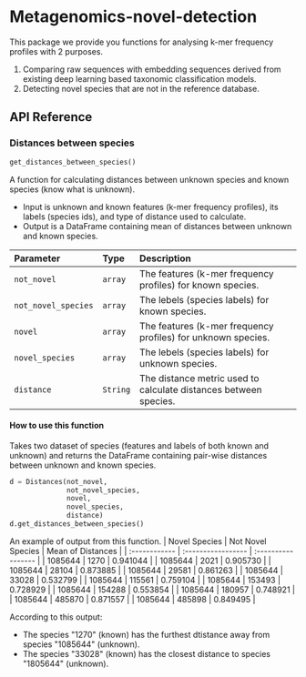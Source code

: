 # Metagenomics-novel-detection
This package we provide you functions for analysing k-mer frequency profiles with 2 purposes.  
1) Comparing raw sequences with embedding sequences derived from existing deep learning based taxonomic classification models.  
2) Detecting novel species that are not in the reference database.
  
## API Reference

### Distances between species

```python
get_distances_between_species()
```
A function for calculating distances between unknown species and known species (know what is unknown). 
  - Input is unknown and known features (k-mer frequency profiles), its labels (species ids), and type of distance used to calculate.
  - Output is a DataFrame containing mean of distances between unknown and known species.  

| Parameter | Type     | Description                |
| :-------- | :------- | :------------------------- |
| `not_novel` | `array` | The features (k-mer frequency profiles) for known species. |
| `not_novel_species` | `array` | The lebels (species labels) for known species. |
| `novel` | `array` | The features (k-mer frequency profiles) for unknown species. |
| `novel_species` | `array` | The lebels (species labels) for unknown species. |
| `distance` | `String` | The distance metric used to calculate distances between species. |

#### How to use this function
Takes two dataset of species (features and labels of both known and unknown) and returns the DataFrame containing pair-wise distances between unknown and known species.
```python
d = Distances(not_novel,
              not_novel_species,
              novel,
              novel_species,
              distance)
d.get_distances_between_species()
```

An example of output from this function.
| Novel Species | Not Novel Species  | Mean of Distances  |
| :------------ | :----------------- | :----------------- |
| 1085644 |	1270    |	0.941044 |
| 1085644 | 2021    |	0.905730 |
| 1085644 |	28104   |	0.873885 |
| 1085644 |	29581 	| 0.861263 |
| 1085644 |	33028 	| 0.532799 |
| 1085644 |	115561  |	0.759104 |
| 1085644 |	153493  |	0.728929 |
| 1085644 |	154288  |	0.553854 |
| 1085644 |	180957  | 0.748921 |
| 1085644 |	485870  |	0.871557 |
| 1085644 |	485898  |	0.849495 |

According to this output:
  - The species "1270" (known) has the furthest dtistance away from species "1085644" (unknown).
  - The species "33028" (known) has the closest distance to species "1805644" (unknown).

